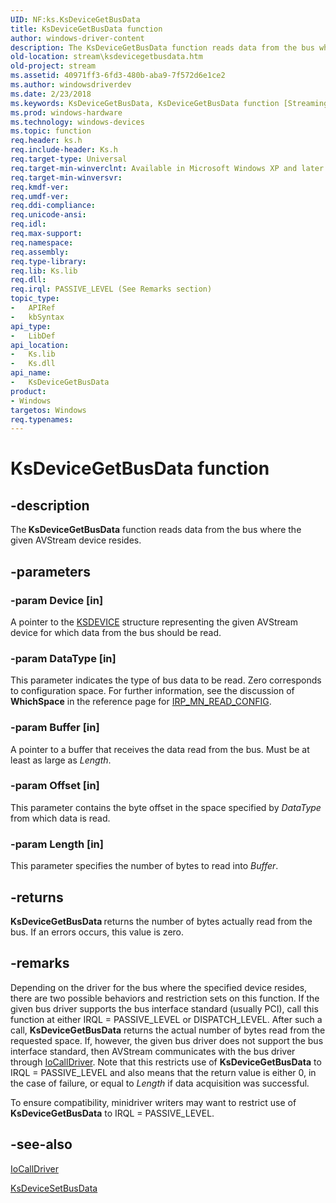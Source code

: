 ```yaml
---
UID: NF:ks.KsDeviceGetBusData
title: KsDeviceGetBusData function
author: windows-driver-content
description: The KsDeviceGetBusData function reads data from the bus where the given AVStream device resides.
old-location: stream\ksdevicegetbusdata.htm
old-project: stream
ms.assetid: 40971ff3-6fd3-480b-aba9-7f572d6e1ce2
ms.author: windowsdriverdev
ms.date: 2/23/2018
ms.keywords: KsDeviceGetBusData, KsDeviceGetBusData function [Streaming Media Devices], avfunc_3106cd50-9e8c-407c-bcb0-c5e9c86d8dc7.xml, ks/KsDeviceGetBusData, stream.ksdevicegetbusdata
ms.prod: windows-hardware
ms.technology: windows-devices
ms.topic: function
req.header: ks.h
req.include-header: Ks.h
req.target-type: Universal
req.target-min-winverclnt: Available in Microsoft Windows XP and later operating systems and DirectX 8.0 and later DirectX versions.
req.target-min-winversvr: 
req.kmdf-ver: 
req.umdf-ver: 
req.ddi-compliance: 
req.unicode-ansi: 
req.idl: 
req.max-support: 
req.namespace: 
req.assembly: 
req.type-library: 
req.lib: Ks.lib
req.dll: 
req.irql: PASSIVE_LEVEL (See Remarks section)
topic_type:
-	APIRef
-	kbSyntax
api_type:
-	LibDef
api_location:
-	Ks.lib
-	Ks.dll
api_name:
-	KsDeviceGetBusData
product:
- Windows
targetos: Windows
req.typenames: 
---
```


# KsDeviceGetBusData function


## -description


The<b> KsDeviceGetBusData</b> function reads data from the bus where the given AVStream device resides.


## -parameters




### -param Device [in]

A pointer to the <a href="https://msdn.microsoft.com/library/windows/hardware/ff561681">KSDEVICE</a> structure representing the given AVStream device for which data from the bus should be read. 


### -param DataType [in]

This parameter indicates the type of bus data to be read. Zero corresponds to configuration space. For further information, see the discussion of <b>WhichSpace</b> in the reference page for <a href="https://msdn.microsoft.com/library/windows/hardware/ff551727">IRP_MN_READ_CONFIG</a>.


### -param Buffer [in]

A pointer to a buffer that receives the data read from the bus. Must be at least as large as <i>Length</i>.


### -param Offset [in]

This parameter contains the byte offset in the space specified by <i>DataType</i> from which data is read.


### -param Length [in]

This parameter specifies the number of bytes to read into <i>Buffer</i>.


## -returns



<b>KsDeviceGetBusData </b>returns the number of bytes actually read from the bus. If an errors occurs, this value is zero.




## -remarks



Depending on the driver for the bus where the specified device resides, there are two possible behaviors and restriction sets on this function. If the given bus driver supports the bus interface standard (usually PCI), call this function at either IRQL = PASSIVE_LEVEL or DISPATCH_LEVEL. After such a call, <b>KsDeviceGetBusData</b> returns the actual number of bytes read from the requested space. If, however, the given bus driver does not support the bus interface standard, then AVStream communicates with the bus driver through <a href="https://msdn.microsoft.com/library/windows/hardware/ff548336">IoCallDriver</a>. Note that this restricts use of <b>KsDeviceGetBusData</b> to IRQL = PASSIVE_LEVEL and also means that the return value is either 0, in the case of failure, or equal to<i> Length</i> if data acquisition was successful<i>.</i>

To ensure compatibility, minidriver writers may want to restrict use of <b>KsDeviceGetBusData</b> to IRQL = PASSIVE_LEVEL.




## -see-also




<a href="https://msdn.microsoft.com/library/windows/hardware/ff548336">IoCallDriver</a>



<a href="https://msdn.microsoft.com/library/windows/hardware/ff561690">KsDeviceSetBusData</a>
 

 

